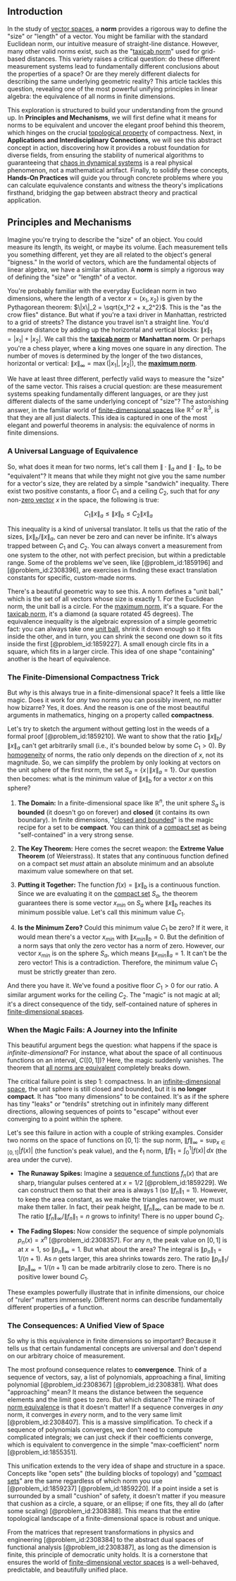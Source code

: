 ## Introduction
In the study of [vector spaces](@article_id:136343), a **norm** provides a rigorous way to define the "size" or "length" of a vector. You might be familiar with the standard Euclidean norm, our intuitive measure of straight-line distance. However, many other valid norms exist, such as the "[taxicab norm](@article_id:142542)" used for grid-based distances. This variety raises a critical question: do these different measurement systems lead to fundamentally different conclusions about the properties of a space? Or are they merely different dialects for describing the same underlying geometric reality? This article tackles this question, revealing one of the most powerful unifying principles in linear algebra: the equivalence of all norms in finite dimensions.

This exploration is structured to build your understanding from the ground up. In **Principles and Mechanisms**, we will first define what it means for norms to be equivalent and uncover the elegant proof behind this theorem, which hinges on the crucial [topological property](@article_id:141111) of compactness. Next, in **Applications and Interdisciplinary Connections**, we will see this abstract concept in action, discovering how it provides a robust foundation for diverse fields, from ensuring the stability of numerical algorithms to guaranteeing that [chaos in dynamical systems](@article_id:175863) is a real physical phenomenon, not a mathematical artifact. Finally, to solidify these concepts, **Hands-On Practices** will guide you through concrete problems where you can calculate equivalence constants and witness the theory's implications firsthand, bridging the gap between abstract theory and practical application.

## Principles and Mechanisms

Imagine you're trying to describe the "size" of an object. You could measure its length, its weight, or maybe its volume. Each measurement tells you something different, yet they are all related to the object's general "bigness." In the world of vectors, which are the fundamental objects of linear algebra, we have a similar situation. A **norm** is simply a rigorous way of defining the "size" or "length" of a vector.

You're probably familiar with the everyday Euclidean norm in two dimensions, where the length of a vector $x=(x_1, x_2)$ is given by the Pythagorean theorem: $\|x\|_2 = \sqrt{x_1^2 + x_2^2}$. This is the "as the crow flies" distance. But what if you're a taxi driver in Manhattan, restricted to a grid of streets? The distance you travel isn't a straight line. You'd measure distance by adding up the horizontal and vertical blocks: $\|x\|_1 = |x_1| + |x_2|$. We call this the **[taxicab norm](@article_id:142542)** or **Manhattan norm**. Or perhaps you're a chess player, where a king moves one square in any direction. The number of moves is determined by the longer of the two distances, horizontal or vertical: $\|x\|_\infty = \max(|x_1|, |x_2|)$, the **[maximum norm](@article_id:268468)**.

We have at least three different, perfectly valid ways to measure the "size" of the same vector. This raises a crucial question: are these measurement systems speaking fundamentally different languages, or are they just different dialects of the same underlying concept of "size"? The astonishing answer, in the familiar world of [finite-dimensional spaces](@article_id:151077) like $\mathbb{R}^2$ or $\mathbb{R}^3$, is that they are all just dialects. This idea is captured in one of the most elegant and powerful theorems in analysis: the equivalence of norms in finite dimensions.

### A Universal Language of Equivalence

So, what does it mean for two norms, let's call them $\|\cdot\|_a$ and $\|\cdot\|_b$, to be "equivalent"? It means that while they might not give you the same number for a vector's size, they are related by a simple "sandwich" inequality. There exist two positive constants, a floor $C_1$ and a ceiling $C_2$, such that for *any* non-[zero vector](@article_id:155695) $x$ in the space, the following is true:

$$
C_1 \|x\|_a \le \|x\|_b \le C_2 \|x\|_a
$$

This inequality is a kind of universal translator. It tells us that the ratio of the sizes, $\|x\|_b / \|x\|_a$, can never be zero and can never be infinite. It's always trapped between $C_1$ and $C_2$. You can always convert a measurement from one system to the other, not with perfect precision, but within a predictable range. Some of the problems we've seen, like [@problem_id:1859196] and [@problem_id:2308396], are exercises in finding these exact translation constants for specific, custom-made norms.

There's a beautiful geometric way to see this. A norm defines a "unit ball," which is the set of all vectors whose size is exactly 1. For the Euclidean norm, the unit ball is a circle. For the [maximum norm](@article_id:268468), it's a square. For the [taxicab norm](@article_id:142542), it's a diamond (a square rotated 45 degrees). The equivalence inequality is the algebraic expression of a simple geometric fact: you can always take one [unit ball](@article_id:142064), shrink it down enough so it fits inside the other, and in turn, you can shrink the second one down so it fits inside the first [@problem_id:1859227]. A small enough circle fits in a square, which fits in a larger circle. This idea of one shape "containing" another is the heart of equivalence.

### The Finite-Dimensional Compactness Trick

But *why* is this always true in a finite-dimensional space? It feels a little like magic. Does it work for *any* two norms you can possibly invent, no matter how bizarre? Yes, it does. And the reason is one of the most beautiful arguments in mathematics, hinging on a property called **compactness**.

Let's try to sketch the argument without getting lost in the weeds of a formal proof [@problem_id:1859210]. We want to show that the ratio $\|x\|_b / \|x\|_a$ can't get arbitrarily small (i.e., it's bounded below by some $C_1 > 0$). By [homogeneity](@article_id:152118) of norms, the ratio only depends on the direction of $x$, not its magnitude. So, we can simplify the problem by only looking at vectors on the unit sphere of the first norm, the set $S_a = \{x \mid \|x\|_a = 1\}$. Our question then becomes: what is the minimum value of $\|x\|_b$ for a vector $x$ on this sphere?

1.  **The Domain:** In a finite-dimensional space like $\mathbb{R}^n$, the unit sphere $S_a$ is **bounded** (it doesn't go on forever) and **closed** (it contains its own boundary). In finite dimensions, "[closed and bounded](@article_id:140304)" is the magic recipe for a set to be **compact**. You can think of a [compact set](@article_id:136463) as being "self-contained" in a very strong sense.

2.  **The Key Theorem:** Here comes the secret weapon: the **Extreme Value Theorem** (of Weierstrass). It states that any continuous function defined on a compact set *must* attain an absolute minimum and an absolute maximum value somewhere on that set.

3.  **Putting it Together:** The function $f(x) = \|x\|_b$ is a continuous function. Since we are evaluating it on the [compact set](@article_id:136463) $S_a$, the theorem guarantees there is some vector $x_{min}$ on $S_a$ where $\|x\|_b$ reaches its minimum possible value. Let's call this minimum value $C_1$.

4.  **Is the Minimum Zero?** Could this minimum value $C_1$ be zero? If it were, it would mean there's a vector $x_{min}$ with $\|x_{min}\|_b = 0$. But the definition of a norm says that only the zero vector has a norm of zero. However, our vector $x_{min}$ is on the sphere $S_a$, which means $\|x_{min}\|_a=1$. It can't be the zero vector! This is a contradiction. Therefore, the minimum value $C_1$ must be strictly greater than zero.

And there you have it. We've found a positive floor $C_1 > 0$ for our ratio. A similar argument works for the ceiling $C_2$. The "magic" is not magic at all; it's a direct consequence of the tidy, self-contained nature of spheres in [finite-dimensional spaces](@article_id:151077).

### When the Magic Fails: A Journey into the Infinite

This beautiful argument begs the question: what happens if the space is *infinite-dimensional*? For instance, what about the space of all continuous functions on an interval, $C([0,1])$? Here, the magic suddenly vanishes. The theorem that [all norms are equivalent](@article_id:264758) completely breaks down.

The critical failure point is step 1: compactness. In an [infinite-dimensional space](@article_id:138297), the unit sphere is still closed and bounded, but it is **no longer compact**. It has "too many dimensions" to be contained. It's as if the sphere has tiny "leaks" or "tendrils" stretching out in infinitely many different directions, allowing sequences of points to "escape" without ever converging to a point within the sphere.

Let's see this failure in action with a couple of striking examples. Consider two norms on the space of functions on $[0,1]$: the sup norm, $\|f\|_\infty = \sup_{x \in [0,1]} |f(x)|$ (the function's peak value), and the $\ell_1$ norm, $\|f\|_1 = \int_0^1 |f(x)|\,dx$ (the area under the curve).

*   **The Runaway Spikes:** Imagine a [sequence of functions](@article_id:144381) $f_n(x)$ that are sharp, triangular pulses centered at $x=1/2$ [@problem_id:1859229]. We can construct them so that their area is always 1 (so $\|f_n\|_1 = 1$). However, to keep the area constant, as we make the triangles narrower, we must make them taller. In fact, their peak height, $\|f_n\|_\infty$, can be made to be $n$. The ratio $\|f_n\|_\infty / \|f_n\|_1 = n$ grows to infinity! There is no upper bound $C_2$.

*   **The Fading Slopes:** Now consider the sequence of simple polynomials $p_n(x) = x^n$ [@problem_id:2308357]. For any $n$, the peak value on $[0,1]$ is at $x=1$, so $\|p_n\|_\infty=1$. But what about the area? The integral is $\|p_n\|_1 = 1/(n+1)$. As $n$ gets larger, this area shrinks towards zero. The ratio $\|p_n\|_1 / \|p_n\|_\infty = 1/(n+1)$ can be made arbitrarily close to zero. There is no positive lower bound $C_1$.

These examples powerfully illustrate that in infinite dimensions, our choice of "ruler" matters immensely. Different norms can describe fundamentally different properties of a function.

### The Consequences: A Unified View of Space

So why is this equivalence in finite dimensions so important? Because it tells us that certain fundamental concepts are universal and don't depend on our arbitrary choice of measurement.

The most profound consequence relates to **convergence**. Think of a sequence of vectors, say, a list of polynomials, approaching a final, limiting polynomial [@problem_id:2308367] [@problem_id:2308381]. What does "approaching" mean? It means the distance between the sequence elements and the limit goes to zero. But which distance? The miracle of [norm equivalence](@article_id:137067) is that it doesn't matter! If a sequence converges in *any* norm, it converges in *every* norm, and to the very same limit [@problem_id:2308407]. This is a massive simplification. To check if a sequence of polynomials converges, we don't need to compute complicated integrals; we can just check if their coefficients converge, which is equivalent to convergence in the simple "max-coefficient" norm [@problem_id:1855351].

This unification extends to the very idea of shape and structure in a space. Concepts like "open sets" (the building blocks of topology) and "[compact sets](@article_id:147081)" are the same regardless of which norm you use [@problem_id:1859237] [@problem_id:1859220]. If a point inside a set is surrounded by a small "cushion" of safety, it doesn't matter if you measure that cushion as a circle, a square, or an ellipse; if one fits, they all do (after some scaling) [@problem_id:2308388]. This means that the entire topological landscape of a finite-dimensional space is robust and unique.

From the matrices that represent transformations in physics and engineering [@problem_id:2308384] to the abstract dual spaces of functional analysis [@problem_id:2308387], as long as the dimension is finite, this principle of democratic unity holds. It is a cornerstone that ensures the world of [finite-dimensional vector spaces](@article_id:264997) is a well-behaved, predictable, and beautifully unified place.